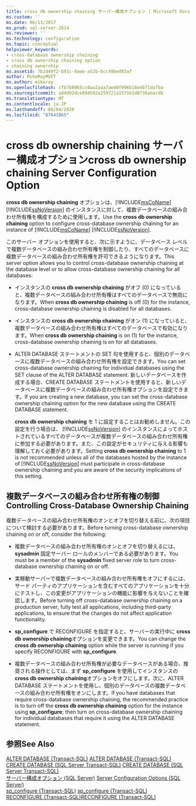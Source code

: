 ```yaml
---
title: cross db ownership chaining サーバー構成オプション | Microsoft Docs
ms.custom: ''
ms.date: 06/13/2017
ms.prod: sql-server-2014
ms.reviewer: ''
ms.technology: configuration
ms.topic: conceptual
helpviewer_keywords:
- cross-database ownership chaining
- cross db ownership chaining option
- chaining ownership
ms.assetid: 7b2d49f2-b91c-4aee-a52b-6cc49bed03af
author: MikeRayMSFT
ms.author: mikeray
ms.openlocfilehash: cfb768065cc0aa2aaa7aed0f996b18e46f1da7ba
ms.sourcegitcommit: ad4d92dce894592a259721a1571b1d8736abacdb
ms.translationtype: MT
ms.contentlocale: ja-JP
ms.lasthandoff: 08/04/2020
ms.locfileid: "87641865"
---
```

# <a name="cross-db-ownership-chaining-server-configuration-option"></a><span data-ttu-id="ecb05-102">cross db ownership chaining サーバー構成オプション</span><span class="sxs-lookup"><span data-stu-id="ecb05-102">cross db ownership chaining Server Configuration Option</span></span>
  <span data-ttu-id="ecb05-103">**cross db ownership chaining** オプションは、[!INCLUDE[msCoName](../../includes/msconame-md.md)] [!INCLUDE[ssNoVersion](../../includes/ssnoversion-md.md)] のインスタンスに対して、複数データベースの組み合わせ所有権を構成するために使用します。</span><span class="sxs-lookup"><span data-stu-id="ecb05-103">Use the **cross db ownership chaining** option to configure cross-database ownership chaining for an instance of [!INCLUDE[msCoName](../../includes/msconame-md.md)] [!INCLUDE[ssNoVersion](../../includes/ssnoversion-md.md)].</span></span>  
  
 <span data-ttu-id="ecb05-104">このサーバー オプションを使用すると、次に示すように、データベース レベルで複数データベースの組み合わせ所有権を制御したり、すべてのデータベースに複数データベースの組み合わせ所有権を許可できるようになります。</span><span class="sxs-lookup"><span data-stu-id="ecb05-104">This server option allows you to control cross-database ownership chaining at the database level or to allow cross-database ownership chaining for all databases:</span></span>  
  
-   <span data-ttu-id="ecb05-105">インスタンスの **cross db ownership chaining** がオフ (0) になっていると、複数データベースの組み合わせ所有権はすべてのデータベースで無効になります。</span><span class="sxs-lookup"><span data-stu-id="ecb05-105">When **cross db ownership chaining** is off (0) for the instance, cross-database ownership chaining is disabled for all databases.</span></span>  
  
-   <span data-ttu-id="ecb05-106">インスタンスの **cross db ownership chaining** がオン (1) になっていると、複数データベースの組み合わせ所有権はすべてのデータベースで有効になります。</span><span class="sxs-lookup"><span data-stu-id="ecb05-106">When **cross db ownership chaining** is on (1) for the instance, cross-database ownership chaining is on for all databases.</span></span>  
  
-   <span data-ttu-id="ecb05-107">ALTER DATABASE ステートメントの SET 句を使用すると、個別のデータベースに複数データベースの組み合わせ所有権を設定できます。</span><span class="sxs-lookup"><span data-stu-id="ecb05-107">You can set cross-database ownership chaining for individual databases using the SET clause of the ALTER DATABASE statement.</span></span> <span data-ttu-id="ecb05-108">新しいデータベースを作成する場合、CREATE DATABASE ステートメントを使用すると、新しいデータベースに複数データベースの組み合わせ所有権オプションを設定できます。</span><span class="sxs-lookup"><span data-stu-id="ecb05-108">If you are creating a new database, you can set the cross-database ownership chaining option for the new database using the CREATE DATABASE statement.</span></span>  
  
     <span data-ttu-id="ecb05-109">**cross db ownership chaining** を 1 に設定することはお勧めしません。この設定を行う場合は、 [!INCLUDE[ssNoVersion](../../includes/ssnoversion-md.md)] のインスタンスによってホストされているすべてのデータベースが複数データベースの組み合わせ所有権に参加する必要があります。また、この設定がセキュリティに与える影響も理解しておく必要があります。</span><span class="sxs-lookup"><span data-stu-id="ecb05-109">Setting **cross db ownership chaining** to 1 is not recommended unless all of the databases hosted by the instance of [!INCLUDE[ssNoVersion](../../includes/ssnoversion-md.md)] must participate in cross-database ownership chaining and you are aware of the security implications of this setting.</span></span>  
  
## <a name="controlling-cross-database-ownership-chaining"></a><span data-ttu-id="ecb05-110">複数データベースの組み合わせ所有権の制御</span><span class="sxs-lookup"><span data-stu-id="ecb05-110">Controlling Cross-Database Ownership Chaining</span></span>  
 <span data-ttu-id="ecb05-111">複数データベースの組み合わせ所有権のオンとオフを切り替える前に、次の項目について検討する必要があります。</span><span class="sxs-lookup"><span data-stu-id="ecb05-111">Before turning cross-database ownership chaining on or off, consider the following:</span></span>  
  
-   <span data-ttu-id="ecb05-112">複数データベースの組み合わせ所有権のオンとオフを切り替えるには、 **sysadmin** 固定サーバー ロールのメンバーである必要があります。</span><span class="sxs-lookup"><span data-stu-id="ecb05-112">You must be a member of the **sysadmin** fixed server role to turn cross-database ownership chaining on or off.</span></span>  
  
-   <span data-ttu-id="ecb05-113">実稼動サーバーで複数データベースの組み合わせ所有権をオフにするには、サード パーティのアプリケーションを含むすべてのアプリケーションを十分にテストし、この変更がアプリケーションの機能に影響を与えないことを確認します。</span><span class="sxs-lookup"><span data-stu-id="ecb05-113">Before turning off cross-database ownership chaining on a production server, fully test all applications, including third-party applications, to ensure that the changes do not affect application functionality.</span></span>  
  
-   <span data-ttu-id="ecb05-114">**sp_configure** で RECONFIGURE を指定すると、サーバーの実行中に **cross db ownership chaining**オプションを変更できます。</span><span class="sxs-lookup"><span data-stu-id="ecb05-114">You can change the **cross db ownership chaining** option while the server is running if you specify RECONFIGURE with **sp_configure**.</span></span>  
  
-   <span data-ttu-id="ecb05-115">複数データベースの組み合わせ所有権が必要なデータベースがある場合、推奨される操作としては、まず **sp_configure** を使用してインスタンスの **cross db ownership chaining**オプションをオフにします。次に、ALTER DATABASE ステートメントを使用し、個別のデータベースの複数データベースの組み合わせ所有権をオンにします。</span><span class="sxs-lookup"><span data-stu-id="ecb05-115">If you have databases that require cross-database ownership chaining, the recommended practice is to turn off the **cross db ownership chaining** option for the instance using **sp_configure**; then turn on cross-database ownership chaining for individual databases that require it using the ALTER DATABASE statement.</span></span>  
  
## <a name="see-also"></a><span data-ttu-id="ecb05-116">参照</span><span class="sxs-lookup"><span data-stu-id="ecb05-116">See Also</span></span>  
 <span data-ttu-id="ecb05-117">[ALTER DATABASE &#40;Transact-SQL&#41;](/sql/t-sql/statements/alter-database-transact-sql) </span><span class="sxs-lookup"><span data-stu-id="ecb05-117">[ALTER DATABASE &#40;Transact-SQL&#41;](/sql/t-sql/statements/alter-database-transact-sql) </span></span>  
 <span data-ttu-id="ecb05-118">[CREATE DATABASE &#40;SQL Server Transact-SQL&#41;](/sql/t-sql/statements/create-database-sql-server-transact-sql) </span><span class="sxs-lookup"><span data-stu-id="ecb05-118">[CREATE DATABASE &#40;SQL Server Transact-SQL&#41;](/sql/t-sql/statements/create-database-sql-server-transact-sql) </span></span>  
 <span data-ttu-id="ecb05-119">[サーバー構成オプション &#40;SQL Server&#41;](server-configuration-options-sql-server.md) </span><span class="sxs-lookup"><span data-stu-id="ecb05-119">[Server Configuration Options &#40;SQL Server&#41;](server-configuration-options-sql-server.md) </span></span>  
 <span data-ttu-id="ecb05-120">[sp_configure &#40;Transact-SQL&#41;](/sql/relational-databases/system-stored-procedures/sp-configure-transact-sql) </span><span class="sxs-lookup"><span data-stu-id="ecb05-120">[sp_configure &#40;Transact-SQL&#41;](/sql/relational-databases/system-stored-procedures/sp-configure-transact-sql) </span></span>  
 [<span data-ttu-id="ecb05-121">RECONFIGURE &#40;Transact-SQL&#41;</span><span class="sxs-lookup"><span data-stu-id="ecb05-121">RECONFIGURE &#40;Transact-SQL&#41;</span></span>](/sql/t-sql/language-elements/reconfigure-transact-sql)  
  
  
